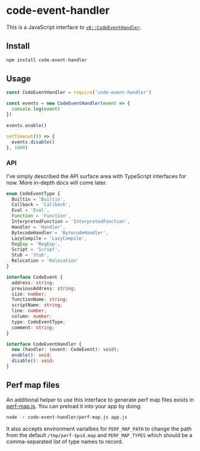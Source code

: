 # code-event-handler

This is a JavaScript interface to [`v8::CodeEventHandler`][CodeEventHandler].

## Install

```sh
npm install code-event-handler
```

## Usage

```js
const CodeEventHandler = require('code-event-handler')

const events = new CodeEventHandler(event => {
  console.log(event)
})

events.enable()

setTimeout(() => {
  events.disable()
}, 1000)
```

### API

I've simply described the API surface area with TypeScript interfaces for now.
More in-depth docs will come later.

```ts
enum CodeEventType {
  Builtin = 'Builtin',
  Callback = 'Callback',
  Eval = 'Eval',
  Function = 'Function',
  InterpretedFunction = 'InterpretedFunction',
  Handler = 'Handler',
  BytecodeHandler = 'BytecodeHandler',
  LazyCompile = 'LazyCompile',
  RegExp = 'RegExp',
  Script = 'Script',
  Stub = 'Stub',
  Relocation = 'Relocation'
}

interface CodeEvent {
  address: string;
  previousAddress: string;
  size: number;
  functionName: string;
  scriptName: string;
  line: number;
  column: number;
  type: CodeEventType;
  comment: string;
}

interface CodeEventHandler {
  new (handler: (event: CodeEvent): void);
  enable(): void;
  disable(): void;
}
```

## Perf map files

An additional helper to use this interface to generate perf map files exists in
[perf-map.js](perf-map.js). You can preload it into your app by doing:

```sh
node -r code-event-handler/perf-map.js app.js
```

It also accepts environment varialbes for `PERF_MAP_PATH` to change the path
from the default `/tmp/perf-$pid.map` and `PERF_MAP_TYPES` which should be a
comma-separated list of type names to record.

[CodeEventHandler]: https://v8docs.nodesource.com/node-16.13/d2/d08/classv8_1_1_code_event_handler.html
